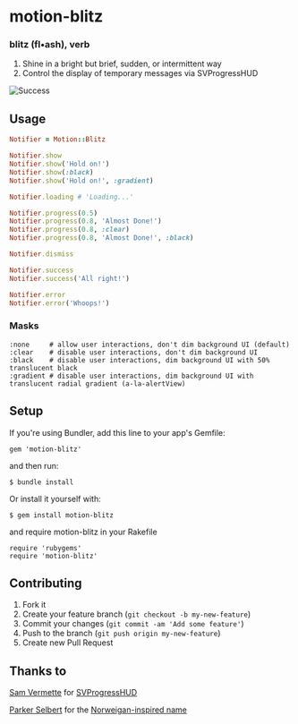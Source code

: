 # motion-blitz

### blitz (fl•ash), verb

1. Shine in a bright but brief, sudden, or intermittent way
2. Control the display of temporary messages via SVProgressHUD

![Success](https://github.com/dblandin/motion-blitz/blob/master/img/success.png?raw=true)

## Usage

``` ruby
Notifier = Motion::Blitz

Notifier.show
Notifier.show('Hold on!')
Notifier.show(:black)
Notifier.show('Hold on!', :gradient)

Notifier.loading # 'Loading...'

Notifier.progress(0.5)
Notifier.progress(0.8, 'Almost Done!')
Notifier.progress(0.8, :clear)
Notifier.progress(0.8, 'Almost Done!', :black)

Notifier.dismiss

Notifier.success
Notifier.success('All right!')

Notifier.error
Notifier.error('Whoops!')
```

### Masks

    :none     # allow user interactions, don't dim background UI (default)
    :clear    # disable user interactions, don't dim background UI
    :black    # disable user interactions, dim background UI with 50% translucent black
    :gradient # disable user interactions, dim background UI with translucent radial gradient (a-la-alertView)

## Setup

If you're using Bundler, add this line to your app's Gemfile:

    gem 'motion-blitz'

and then run:

    $ bundle install

Or install it yourself with:

    $ gem install motion-blitz

and require motion-blitz in your Rakefile

    require 'rubygems'
    require 'motion-blitz'

## Contributing

1. Fork it
2. Create your feature branch (`git checkout -b my-new-feature`)
3. Commit your changes (`git commit -am 'Add some feature'`)
4. Push to the branch (`git push origin my-new-feature`)
5. Create new Pull Request

## Thanks to
[Sam Vermette](https://github.com/samvermette) for [SVProgressHUD](https://github.com/samvermette/SVProgressHUD)

[Parker Selbert](https://github.com/sorentwo) for the [Norweigan-inspired name](https://github.com/dblandin/motion-blitz/blob/master/lib/project/motion-blitz.rb#L2)
